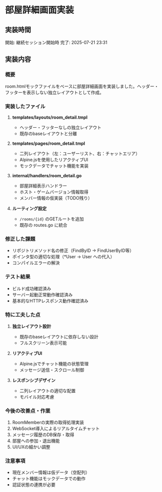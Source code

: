 # 部屋詳細画面実装

## 実装時間
開始: 継続セッション開始時
完了: 2025-07-21 23:31

## 実装内容

### 概要
room.htmlモックファイルをベースに部屋詳細画面を実装しました。ヘッダー・フッターを表示しない独立レイアウトとして作成。

### 実装したファイル
1. **templates/layouts/room_detail.tmpl**
   - ヘッダー・フッターなしの独立レイアウト
   - 既存のbaseレイアウトと分離

2. **templates/pages/room_detail.tmpl**
   - 二列レイアウト（左：ユーザーリスト、右：チャットエリア）
   - Alpine.jsを使用したリアクティブUI
   - モックデータでチャット機能を実装

3. **internal/handlers/room_detail.go**
   - 部屋詳細表示ハンドラー
   - ホスト・ゲームバージョン情報取得
   - メンバー情報の仮実装（TODO残り）

4. **ルーティング設定**
   - `/rooms/{id}` のGETルートを追加
   - 既存の routes.go に統合

### 修正した課題
- リポジトリメソッド名の修正（FindByID → FindUserByID等）
- ポインタ型の適切な処理（*User → User への代入）
- コンパイルエラーの解決

### テスト結果
- ビルド成功確認済み
- サーバー起動正常動作確認済み
- 基本的なHTTPレスポンス動作確認済み

### 特に工夫した点
1. **独立レイアウト設計**
   - 既存のbaseレイアウトに依存しない設計
   - フルスクリーン表示可能

2. **リアクティブUI**
   - Alpine.jsでチャット機能の状態管理
   - メッセージ送信・スクロール制御

3. **レスポンシブデザイン**
   - 二列レイアウトの適切な配置
   - モバイル対応考慮

### 今後の改善点・作業
1. RoomMemberの実際の取得処理実装
2. WebSocket導入によるリアルタイムチャット
3. メッセージ履歴のDB保存・取得
4. 部屋への参加・退出機能
5. UI/UXの細かい調整

### 注意事項
- 現在メンバー情報は仮データ（空配列）
- チャット機能はモックデータでの動作
- 認証状態の連携が必要